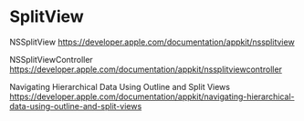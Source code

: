 #  SplitView

NSSplitView
https://developer.apple.com/documentation/appkit/nssplitview

NSSplitViewController
https://developer.apple.com/documentation/appkit/nssplitviewcontroller

Navigating Hierarchical Data Using Outline and Split Views
https://developer.apple.com/documentation/appkit/navigating-hierarchical-data-using-outline-and-split-views

